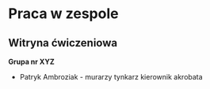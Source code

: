 # Praca w zespole
## Witryna ćwiczeniowa
**Grupa nr XYZ** 
- Patryk Ambroziak - murarzy tynkarz kierownik akrobata